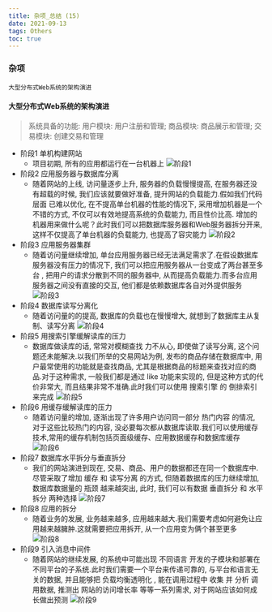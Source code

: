 ```yaml
---
title: 杂项_总结 (15)
date: 2021-09-13
tags: Others
toc: true
---
```


### 杂项
    大型分布式Web系统的架构演进

<!-- more -->

#### 大型分布式Web系统的架构演进
> 系统具备的功能: 用户模块: 用户注册和管理; 商品模块: 商品展示和管理; 交易模块: 创建交易和管理

- 阶段1 单机构建网站
    * 项目初期, 所有的应用都运行在一台机器上
    ![阶段1](/img/20210913_1.png)
- 阶段2 应用服务器与数据库分离
    * 随着网站的上线, 访问量逐步上升, 服务器的负载慢慢提高, 在服务器还没有超载的时候, 我们应该就要做好准备, 提升网站的负载能力.假如我们代码层面 已难以优化, 在不提高单台机器的性能的情况下, 采用增加机器是一个不错的方式, 不仅可以有效地提高系统的负载能力, 而且性价比高. 增加的机器用来做什么呢？此时我们可以把数据库服务器和Web服务器拆分开来, 这样不仅提高了单台机器的负载能力, 也提高了容灾能力
    ![阶段2](/img/20210913_2.png)
- 阶段3 应用服务器集群
    * 随着访问量继续增加, 单台应用服务器已经无法满足需求了.在假设数据库服务器没有压力的情况下, 我们可以把应用服务器从一台变成了两台甚至多台 , 把用户的请求分散到不同的服务器中, 从而提高负载能力.而多台应用服务器之间没有直接的交互, 他们都是依赖数据库各自对外提供服务
    ![阶段3](/img/20210913_3.png)
- 阶段4 数据库读写分离化
    * 随着访问量的的提高, 数据库的负载也在慢慢增大, 就想到了数据库主从复制、读写分离
    ![阶段4](/img/20210913_4.png)
- 阶段5 用搜索引擎缓解读库的压力
    * 数据库做读库的话, 常常对模糊查找 力不从心, 即使做了读写分离, 这个问题还未能解决.以我们所举的交易网站为例, 发布的商品存储在数据库中, 用户最常使用的功能就是查找商品, 尤其是根据商品的标题来查找对应的商品.对于这种需求, 一般我们都是通过 like 功能来实现的, 但是这种方式的代价非常大, 而且结果非常不准确.此时我们可以使用 搜索引擎 的 倒排索引 来完成
    ![阶段5](/img/20210913_5.png)
- 阶段6 用缓存缓解读库的压力
    * 随着访问量的增加, 逐渐出现了许多用户访问同一部分 热门内容 的情况, 对于这些比较热门的内容, 没必要每次都从数据库读取.我们可以使用缓存技术,常用的缓存机制包括页面级缓存、应用数据缓存和数据库缓存
    ![阶段6](/img/20210913_6.png)
- 阶段7 数据库水平拆分与垂直拆分
    * 我们的网站演进到现在, 交易、商品、用户的数据都还在同一个数据库中.尽管采取了增加 缓存 和 读写分离 的方式, 但随着数据库的压力继续增加, 数据库数据量的 瓶颈 越来越突出, 此时, 我们可以有数据 垂直拆分 和 水平拆分 两种选择
    ![阶段7](/img/20210913_7.png)
- 阶段8 应用的拆分
    * 随着业务的发展, 业务越来越多, 应用越来越大.我们需要考虑如何避免让应用越来越臃肿.这就需要把应用拆开, 从一个应用变为俩个甚至更多
    ![阶段8](/img/20210913_8.png)
- 阶段9 引入消息中间件
    * 随着网站的继续发展, 的系统中可能出现 不同语言 开发的子模块和部署在不同平台的子系统.此时我们需要一个平台来传递可靠的, 与平台和语言无关的数据, 并且能够把 负载均衡透明化 , 能在调用过程中 收集 并 分析 调用数据, 推测出 网站的访问增长率 等等一系列需求, 对于网站应该如何成长做出预测
    ![阶段9](/img/20210913_9.png)














